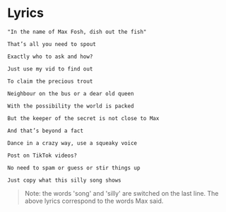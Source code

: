 # Lyrics

```
"In the name of Max Fosh, dish out the fish"
```

```
That’s all you need to spout
```

```
Exactly who to ask and how?
```

```
Just use my vid to find out
```

```
To claim the precious trout
```

```
Neighbour on the bus or a dear old queen
```

```
With the possibility the world is packed
```

```
But the keeper of the secret is not close to Max
```

```
And that’s beyond a fact
```

```
Dance in a crazy way, use a squeaky voice
```

```
Post on TikTok videos?
```

```
No need to spam or guess or stir things up
```

```
Just copy what this silly song shows
```

> Note: the words 'song' and 'silly' are switched on the last line. The above lyrics correspond to the words Max said.
